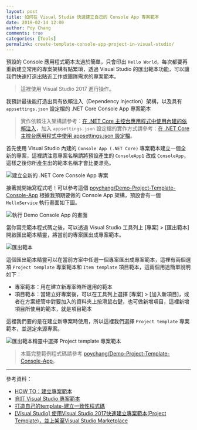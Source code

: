 ```yaml
---
layout: post
title: 如何在 Visual Studio 快速建立自己的 Console App 專案範本
date: 2019-02-14 12:00
author: Poy Chang
comments: true
categories: [Tools]
permalink: create-template-console-app-project-in-visual-studio/
---
```


預設的 Console 應用程式範本太過於簡單，只會印出 `Hello World`，每次都要再重新建立常用的專案架構有點繁瑣，透過 Visual Studio 的匯出範本功能，可以讓我們快速打造出貼近工作或團隊需求的專案範本。

>這裡使用 Visual Studio 2017 進行操作。

我預計最後能打造出具有依賴注入（Dependency Injection）架構，以及具有 `appsettings.json` 設定檔的 .NET Core Console App 專案範本

>實作依賴注入架構請參考：[在 .NET Core 主控台應用程式中使用內建的依賴注入](../dotnet-core-console-app-with-dependency-injection/)，加入 `appsettings.json` 設定檔的實作方式請參考：[在 .NET Core 主控台應用程式中使用 appsettings.json 設定檔](../dotnet-core-console-app-with-configuration/)。

首先使用 Visual Studio 內建的 `Console App (.NET Core)` 專案範本建立一個全新的專案，這裡請注意專案名稱請將預設產生的 `ConsoleApp1` 改成 `ConsoleApp`，這樣之後你所產生出的範本名稱才會比要漂亮。

![建立全新的 .NET Core Console App 專案](https://i.imgur.com/Tz9awIL.png)

接著就開始寫程式吧！可以參考這個 [poychang/Demo-Project-Template-Console-App](https://github.com/poychang/Demo-Project-Template-Console-App) 根據我預期要做的 Console App 架構，預設會有一個 `HelloService` 執行畫面如下圖。

![執行 Demo Console App 的畫面](https://i.imgur.com/9j85SnQ.png)

當你寫完範本程式碼之後，可以透過 Visual Studio 工具列上 [專案] > [匯出範本] 開啟匯出範本精靈，將當前的專案匯出成專案範本。

![匯出範本](https://i.imgur.com/9Gr7v1W.png)

這個匯出範本精靈可以在當前方案中任選一個專案匯出成專案範本，這裡有兩個選項 `Project template` 專案範本和 `Item template` 項目範本，這兩個用途簡單說明如下：

- 專案範本：用在建立新專案時所選用的範本
- 項目範本：當建立好專案後，可以在工具列上選擇 [專案] > [加入新項目]，或者在方案總管中對要加入的資料夾上按滑鼠右鍵，也可做新增項目，這裡新增項目所使用的範本，就是項目範本

這裡我們要的是在建立新專案時使用，所以這裡我們選擇 `Project template` 專案範本，並選定來源專案。

![匯出範本精靈中選擇 Project template 專案範本](https://i.imgur.com/FG6SDUB.png)


>本篇完整範例程式碼請參考 [poychang/Demo-Project-Template-Console-App](https://github.com/poychang/Demo-Project-Template-Console-App)。

----------

參考資料：

* [HOW TO：建立專案範本](https://docs.microsoft.com/zh-tw/visualstudio/ide/how-to-create-project-templates?view=vs-2017)
* [自訂 Visual Studio 專案範本](https://shunnien.github.io/2017/07/16/custom-project-template-for-visual-studio/)
* [打造自己的template-建立一致性程式碼](https://blog.alantsai.net/tags/%E3%80%8C%E6%89%93%E9%80%A0%E8%87%AA%E5%B7%B1%E7%9A%84template-%E5%BB%BA%E7%AB%8B%E4%B8%80%E8%87%B4%E6%80%A7%E7%A8%8B%E5%BC%8F%E7%A2%BC%E3%80%8D)
* [[Visual Studio] 使用Visual Studio 2017快速建立專案範本(Project Template)，並上架至Visual Studio Marketplace](https://dotblogs.com.tw/maduka/2017/04/04/2)
